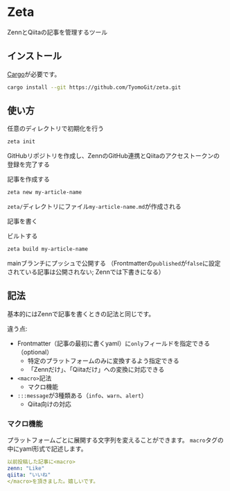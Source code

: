 # Zeta

ZennとQiitaの記事を管理するツール

## インストール
[Cargo](https://www.rust-lang.org/ja/tools/install)が必要です。
```sh
cargo install --git https://github.com/TyomoGit/zeta.git
```

## 使い方
任意のディレクトリで初期化を行う
```sh
zeta init
```

GitHubリポジトリを作成し、ZennのGitHub連携とQiitaのアクセストークンの登録を完了する

記事を作成する
```sh
zeta new my-article-name
```
`zeta/`ディレクトリにファイル`my-article-name.md`が作成される

記事を書く

ビルトする
```sh
zeta build my-article-name
```

mainブランチにプッシュで公開する
（Frontmatterの`published`が`false`に設定されている記事は公開されない; Zennでは下書きになる）

## 記法
基本的にはZennで記事を書くときの記法と同じです。

違う点:
- Frontmatter（記事の最初に書くyaml）に`only`フィールドを指定できる（optional）
    - 特定のプラットフォームのみに変換するよう指定できる
    - 「Zennだけ」、「Qiitaだけ」への変換に対応できる
- `<macro>`記法
    - マクロ機能
- `:::message`が3種類ある（`info`、`warn`、`alert`）
    - Qiita向けの対応

### マクロ機能
プラットフォームごとに展開する文字列を変えることができます。
`macro`タグの中にyaml形式で記述します。
```yaml
以前投稿した記事に<macro>
zenn: "Like"
qiita: "いいね"
</macro>を頂きました。嬉しいです。
```
